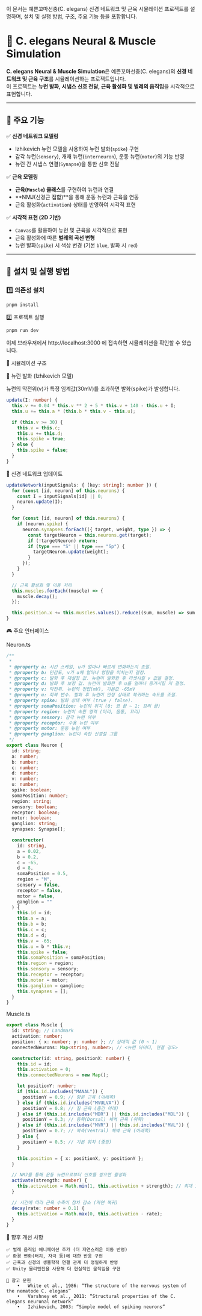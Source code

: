 이 문서는 예쁜꼬마선충(C. elegans) 신경 네트워크 및 근육 시뮬레이션 프로젝트를 설명하며, 설치 및 실행 방법, 구조, 주요 기능 등을 포함합니다.

# 🧠 C. elegans Neural & Muscle Simulation

**C. elegans Neural & Muscle Simulation**은 예쁜꼬마선충(C. elegans)의 **신경 네트워크 및 근육 구조**를 시뮬레이션하는 프로젝트입니다.  
이 프로젝트는 **뉴런 발화, 시냅스 신호 전달, 근육 활성화 및 벌레의 움직임**을 시각적으로 표현합니다.

---

## 🌟 주요 기능

✅ **신경 네트워크 모델링**

- Izhikevich 뉴런 모델을 사용하여 뉴런 발화(`spike`) 구현
- 감각 뉴런(`sensory`), 개재 뉴런(`interneuron`), 운동 뉴런(`motor`)의 기능 반영
- 뉴런 간 시냅스 연결(`Synapse`)을 통한 신호 전달

✅ **근육 모델링**

- **근육(`Muscle`) 클래스**를 구현하여 뉴런과 연결
- **NMJ(신경근 접합)**을 통해 운동 뉴런과 근육을 연동
- 근육 활성화(`activation`) 상태를 반영하여 시각적 표현

✅ **시각적 표현 (2D 기반)**

- `Canvas`를 활용하여 뉴런 및 근육을 시각적으로 표현
- 근육 활성화에 따른 **벌레의 곡선 변형**
- 뉴런 발화(`spike`) 시 색상 변경 (기본 `blue`, 발화 시 `red`)

---

## 🚀 설치 및 실행 방법

### 1️⃣ **의존성 설치**

```sh
pnpm install
```

2️⃣ 프로젝트 실행

```sh
pnpm run dev
```

이제 브라우저에서 http://localhost:3000 에 접속하면 시뮬레이션을 확인할 수 있습니다.

🎨 시뮬레이션 구조

🔹 뉴런 발화 (Izhikevich 모델)

뉴런의 막전위(v)가 특정 임계값(30mV)를 초과하면 발화(spike)가 발생합니다.

```typescript
update(I: number) {
  this.v += 0.04 * this.v ** 2 + 5 * this.v + 140 - this.u + I;
  this.u += this.a * (this.b * this.v - this.u);

  if (this.v >= 30) {
    this.v = this.c;
    this.u += this.d;
    this.spike = true;
  } else {
    this.spike = false;
  }
}
```

🔹 신경 네트워크 업데이트

```typescript
updateNetwork(inputSignals: { [key: string]: number }) {
  for (const [id, neuron] of this.neurons) {
    const I = inputSignals[id] || 0;
    neuron.update(I);
  }

  for (const [id, neuron] of this.neurons) {
    if (neuron.spike) {
      neuron.synapses.forEach(({ target, weight, type }) => {
        const targetNeuron = this.neurons.get(target);
        if (!targetNeuron) return;
        if (type === "S" || type === "Sp") {
          targetNeuron.update(weight);
        }
      });
    }
  }

  // 근육 활성화 및 이동 처리
  this.muscles.forEach((muscle) => {
    muscle.decay();
  });

  this.position.x += this.muscles.values().reduce((sum, muscle) => sum + muscle.activation * 0.01, 0);
}
```

🎮 주요 인터페이스

Neuron.ts

```typescript
/**
 *
 * @property a: 시간 스케일, u가 얼마나 빠르게 변화하는지 조절.
 * @property b: 민감도, v가 u에 얼마나 영향을 미치는지 결정.
 * @property c: 발화 후 재설정 값. 뉴런이 발화한 후 리셋시킬 v 값을 결정.
 * @property d: 발화 후 보정 값. 뉴런이 발화한 후 u를 얼마나 증가시킬 지 결정.
 * @property v: 막전위. 뉴런의 전압(mV), 기본값 -65mV
 * @property u: 회복 변수. 발화 후 뉴런이 안정 상태로 복귀하는 속도를 조절.
 * @property spike: 발화 상태 여부 (true / false).
 * @property somaPosition: 뉴런의 위치 (0: 코 끝 ~ 1: 꼬리 끝)
 * @property region: 뉴런이 속한 영역 (머리, 몸통, 꼬리)
 * @property sensory: 감각 뉴런 여부
 * @property receptor: 수용 뉴런 여부
 * @property motor: 운동 뉴런 여부
 * @property ganglion: 뉴런이 속한 신경절 그룹
 */
export class Neuron {
  id: string;
  a: number;
  b: number;
  c: number;
  d: number;
  v: number;
  u: number;
  spike: boolean;
  somaPosition: number;
  region: string;
  sensory: boolean;
  receptor: boolean;
  motor: boolean;
  ganglion: string;
  synapses: Synapse[];

  constructor(
    id: string,
    a = 0.02,
    b = 0.2,
    c = -65,
    d = 8,
    somaPosition = 0.5,
    region = "M",
    sensory = false,
    receptor = false,
    motor = false,
    ganglion = ""
  ) {
    this.id = id;
    this.a = a;
    this.b = b;
    this.c = c;
    this.d = d;
    this.v = -65;
    this.u = b * this.v;
    this.spike = false;
    this.somaPosition = somaPosition;
    this.region = region;
    this.sensory = sensory;
    this.receptor = receptor;
    this.motor = motor;
    this.ganglion = ganglion;
    this.synapses = [];
  }
}
```

Muscle.ts

```typescript
export class Muscle {
  id: string; // Landmark
  activation: number;
  position: { x: number; y: number }; // 상대적 값 (0 ~ 1)
  connectedNeurons: Map<string, number>; // <뉴런 아이디, 연결 강도>

  constructor(id: string, positionX: number) {
    this.id = id;
    this.activation = 0;
    this.connectedNeurons = new Map();

    let positionY: number;
    if (this.id.includes("MANAL")) {
      positionY = 0.9; // 항문 근육 (아래쪽)
    } else if (this.id.includes("MVULVA")) {
      positionY = 0.8; // 질 근육 (중간 아래)
    } else if (this.id.includes("MDR") || this.id.includes("MDL")) {
      positionY = 0.3; // 등쪽(Dorsal) 체벽 근육 (위쪽)
    } else if (this.id.includes("MVR") || this.id.includes("MVL")) {
      positionY = 0.7; // 복측(Ventral) 체벽 근육 (아래쪽)
    } else {
      positionY = 0.5; // 기본 위치 (중앙)
    }

    this.position = { x: positionX, y: positionY };
  }

  // NMJ를 통해 운동 뉴런으로부터 신호를 받으면 활성화
  activate(strength: number) {
    this.activation = Math.min(1, this.activation + strength); // 최대 1까지 증가
  }

  // 시간에 따라 근육 수축이 점차 감소 (자연 복귀)
  decay(rate: number = 0.1) {
    this.activation = Math.max(0, this.activation - rate);
  }
}
```

📌 향후 개선 사항

```
✅ 벌레 움직임 애니메이션 추가 (더 자연스러운 이동 반영)
✅ 환경 변화(터치, 자극 등)에 대한 반응 구현
✅ 근육과 신경의 생물학적 연결 관계 더 정밀하게 반영
✅ Unity 물리엔진을 사용해 더 현실적인 움직임을 구현

📜 참고 문헌
	•	White et al., 1986: “The structure of the nervous system of the nematode C. elegans”
	•	Varshney et al., 2011: “Structural properties of the C. elegans neuronal network”
	•	Izhikevich, 2003: “Simple model of spiking neurons”
```
